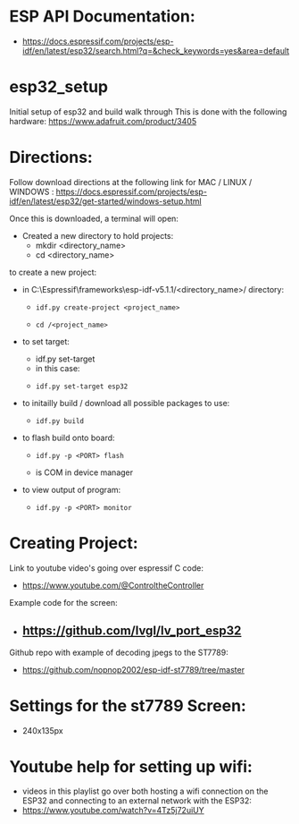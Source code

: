 # ESP API Documentation:
-    https://docs.espressif.com/projects/esp-idf/en/latest/esp32/search.html?q=&check_keywords=yes&area=default

# esp32_setup
Initial setup of esp32 and build walk through
This is done with the following hardware:
https://www.adafruit.com/product/3405

# Directions:
Follow download directions at the following link for MAC / LINUX / WINDOWS :
https://docs.espressif.com/projects/esp-idf/en/latest/esp32/get-started/windows-setup.html

Once this is downloaded, a terminal will open:
  - Created a new directory to hold projects:
      -    mkdir <directory_name>
      -    cd <directory_name>

to create a new project:
  - in  C:\Espressif\frameworks\esp-idf-v5.1.1/<directory_name>/ directory:
      -     idf.py create-project <project_name>
      -     cd /<project_name>

  - to set target:
      - idf.py set-target <board>
      - in this case:
      -     idf.py set-target esp32

  - to initailly build / download all possible packages to use:
      -     idf.py build 

  - to flash build onto board:
      -     idf.py -p <PORT> flash
      - <PORT> is COM<num> in device manager

  - to view output of program:
      -     idf.py -p <PORT> monitor

# Creating Project:
Link to youtube video's going over espressif C code:
- https://www.youtube.com/@ControltheController

Example code for the screen:
- https://github.com/lvgl/lv_port_esp32
  - 
Github repo with example of decoding jpegs to the ST7789:
- https://github.com/nopnop2002/esp-idf-st7789/tree/master

# Settings for the st7789 Screen:
  - 240x135px

# Youtube help for setting up wifi:
  - videos in this playlist go over both hosting a wifi connection on the ESP32 and connecting to an external network with the ESP32:
  - https://www.youtube.com/watch?v=4Tz5j72uiUY
